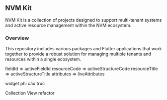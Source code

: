 ## NVM Kit

NVM Kit is a collection of projects designed to support multi-tenant systems and active resource management within the NVM ecosystem.

### Overview

This repository includes various packages and Flutter applications that work together to provide a robust solution for managing multiple tenants and resources within a single ecosystem.

fieldId => activeFieldId
resourceCode => activeStructureCode 
resourceTitle => activeStructureTitle
attributes => liveAttributes

widget phi cấu trúc

Collection View refactor


